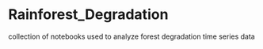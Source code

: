 # Rainforest_Degradation
collection of notebooks used to analyze forest degradation time series data
